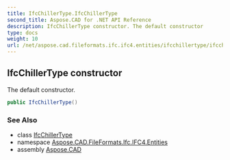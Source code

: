 ```yaml
---
title: IfcChillerType.IfcChillerType
second_title: Aspose.CAD for .NET API Reference
description: IfcChillerType constructor. The default constructor
type: docs
weight: 10
url: /net/aspose.cad.fileformats.ifc.ifc4.entities/ifcchillertype/ifcchillertype/
---
```

## IfcChillerType constructor

The default constructor.

```csharp
public IfcChillerType()
```

### See Also

* class [IfcChillerType](../)
* namespace [Aspose.CAD.FileFormats.Ifc.IFC4.Entities](../../ifcchillertype/)
* assembly [Aspose.CAD](../../../)


